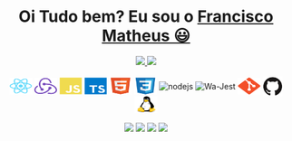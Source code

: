 <div>
  
  <h1 align="center">
    Oi Tudo bem? Eu sou o 
    <a href="https://www.linkedin.com/in/fcomatheus00/">Francisco Matheus 😃️</a>
  </h1>
  
</div>

<div align="center">
  <a href="https://github.com/duribeiro">
    <img height="150em" src="https://github-readme-stats.vercel.app/api?username=duribeiro&count_private=true&include_all_commits=true&show_icons=true&theme=dracula&hide_border=false&show_owner=true"/>
    <img height="150em" src="https://github-readme-stats.vercel.app/api/top-langs/?username=duribeiro&theme=dracula&hide_border=false&&layout=compact"/>
  </a>
</div>

<div align="center" valign="top"><br>
  <img align="center" alt="React" height="30" width="40" src="https://raw.githubusercontent.com/devicons/devicon/master/icons/react/react-original.svg">
  <img align="center" alt="Redux" height="30" width="40" src="https://raw.githubusercontent.com/devicons/devicon/master/icons/redux/redux-original.svg">
  <img align="center" alt="Js" height="30" width="40" src="https://raw.githubusercontent.com/devicons/devicon/master/icons/javascript/javascript-plain.svg">
  <img align="center" alt="Js" height="30" width="40" src="https://raw.githubusercontent.com/devicons/devicon/master/icons/typescript/typescript-plain.svg">
  <img align="center" alt="HTML" height="30" width="40" src="https://raw.githubusercontent.com/devicons/devicon/master/icons/html5/html5-original.svg">
  <img align="center" alt="CSS" height="30" width="40" src="https://raw.githubusercontent.com/devicons/devicon/master/icons/css3/css3-original.svg">
  <img align="center" alt="nodejs" height="30" width="40" src="https://cdn.worldvectorlogo.com/logos/nodejs-icon.svg">
  <img align="center" alt="Wa-Jest" height="30" width="40" src="https://cdn.jsdelivr.net/gh/devicons/devicon/icons/jest/jest-plain.svg">
  <img align="center" alt="git" height="30" width="40" src="https://raw.githubusercontent.com/devicons/devicon/master/icons/git/git-original.svg">
  <img align="center" alt="github" height="35" width="35" src="https://raw.githubusercontent.com/devicons/devicon/master/icons/github/github-original.svg">
  <img align="center" alt="linux" height="30" width="40" src="https://raw.githubusercontent.com/devicons/devicon/master/icons/linux/linux-original.svg">
</div><br>

<div align="center">
  <a href="https://www.youtube.com/fcomatheus00sub_confirmation=1" target="_blank"><img src="https://img.shields.io/badge/YouTube-FF0000?style=for-the-badge&logo=youtube&logoColor=white" target="_blank"></a>
  <a href="https://www.instagram.com/fcomatheus00/" target="_blank"><img src="https://img.shields.io/badge/-Instagram-%23E4405F?style=for-the-badge&logo=instagram&logoColor=white" target="_blank"></a>
  <a href="https://www.linkedin.com/in/fcomatheus00/" target="_blank"><img src="https://img.shields.io/badge/-LinkedIn-%230077B5?style=for-the-badge&logo=linkedin&logoColor=white" target="_blank"></a> 
  <a href="mailto:fcomatheus00@gmail.com"><img src="https://img.shields.io/badge/-Gmail-%23333?style=for-the-badge&logo=gmail&logoColor=white" target="_blank"></a>
</div>
